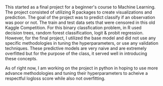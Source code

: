 This started as a final project for a beginner's course to Machine Learning. 
The project consisted of utilizing R packages to create visualizations and prediction. 
The goal of the project was to predict classify if an observation was poor or not. 
The train and test data sets that were censored in this old Kaggle Competition.
For this binary classfication problem, in R used decision trees, random forest classification, logit & probit regression. 
However, for the final project, I utilized the base model and did not use any specific methodologies in tuning the 
hyperparameters, or use any validation techniques. These predictive models are very naive and are extremely overfitted 
but for the purpose of the class, it served well in introducing these concepts.

As of right now, I am working on the project in python in hoping to use more advance methodologies
and tuning their hyperparameters to acheive a respectful logloss score while also not overfitting. 

